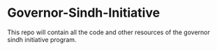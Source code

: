 # Governor-Sindh-Initiative
 This repo will contain all the code and other resources of the governor sindh initiative program.
